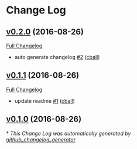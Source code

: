 # Change Log

## [v0.2.0](https://github.com/cball/moment-addon-example/tree/v0.2.0) (2016-08-26)
[Full Changelog](https://github.com/cball/moment-addon-example/compare/v0.1.1...v0.2.0)

- auto generate changelog [\#2](https://github.com/cball/moment-addon-example/pull/2) ([cball](https://github.com/cball))

## [v0.1.1](https://github.com/cball/moment-addon-example/tree/v0.1.1) (2016-08-26)
[Full Changelog](https://github.com/cball/moment-addon-example/compare/v0.1.0...v0.1.1)

- update readme [\#1](https://github.com/cball/moment-addon-example/pull/1) ([cball](https://github.com/cball))

## [v0.1.0](https://github.com/cball/moment-addon-example/tree/v0.1.0) (2016-08-26)


\* *This Change Log was automatically generated by [github_changelog_generator](https://github.com/skywinder/Github-Changelog-Generator)*